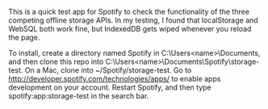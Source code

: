 This is a quick test app for Spotify to check the functionality of the three competing offline storage APIs. In my testing, I found that localStorage and WebSQL both work fine, but IndexedDB gets wiped whenever you reload the page.

To install, create a directory named Spotify in C:\Users\<name>\Documents\, and then clone this repo into C:\Users\<name>\Documents\Spotify\storage-test. On a Mac, clone into ~/Spotify/storage-test. Go to http://developer.spotify.com/technologies/apps/ to enable apps development on your account. Restart Spotify, and then type spotify:app:storage-test in the search bar.
